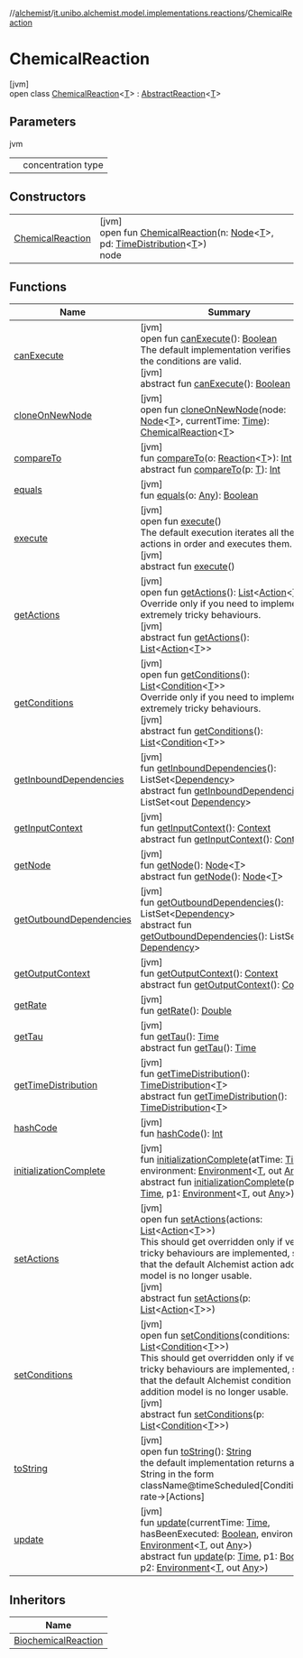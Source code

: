//[alchemist](../../../index.md)/[it.unibo.alchemist.model.implementations.reactions](../index.md)/[ChemicalReaction](index.md)

# ChemicalReaction

[jvm]\
open class [ChemicalReaction](index.md)<[T](index.md)> : [AbstractReaction](../-abstract-reaction/index.md)<[T](../../it.unibo.alchemist.model.implementations.movestrategies.speed/-interact-with-others/index.md)>

## Parameters

jvm

| | |
|---|---|
| <T> | concentration type |

## Constructors

| | |
|---|---|
| [ChemicalReaction](-chemical-reaction.md) | [jvm]<br>open fun [ChemicalReaction](-chemical-reaction.md)(n: [Node](../../it.unibo.alchemist.model.interfaces/-node/index.md)<[T](../../it.unibo.alchemist.model.implementations.movestrategies.speed/-interact-with-others/index.md)>, pd: [TimeDistribution](../../it.unibo.alchemist.model.interfaces/-time-distribution/index.md)<[T](../../it.unibo.alchemist.model.implementations.movestrategies.speed/-interact-with-others/index.md)>)<br>node |

## Functions

| Name | Summary |
|---|---|
| [canExecute](../-abstract-reaction/can-execute.md) | [jvm]<br>open fun [canExecute](../-abstract-reaction/can-execute.md)(): [Boolean](https://kotlinlang.org/api/latest/jvm/stdlib/kotlin/-boolean/index.html)<br>The default implementation verifies if all the conditions are valid.<br>[jvm]<br>abstract fun [canExecute](../../it.unibo.alchemist.model.interfaces/-reaction/can-execute.md)(): [Boolean](https://kotlinlang.org/api/latest/jvm/stdlib/kotlin/-boolean/index.html) |
| [cloneOnNewNode](clone-on-new-node.md) | [jvm]<br>open fun [cloneOnNewNode](clone-on-new-node.md)(node: [Node](../../it.unibo.alchemist.model.interfaces/-node/index.md)<[T](../../it.unibo.alchemist.model.implementations.movestrategies.speed/-interact-with-others/index.md)>, currentTime: [Time](../../it.unibo.alchemist.model.interfaces/-time/index.md)): [ChemicalReaction](index.md)<[T](../../it.unibo.alchemist.model.implementations.movestrategies.speed/-interact-with-others/index.md)> |
| [compareTo](../-abstract-reaction/compare-to.md) | [jvm]<br>fun [compareTo](../-abstract-reaction/compare-to.md)(o: [Reaction](../../it.unibo.alchemist.model.interfaces/-reaction/index.md)<[T](../../it.unibo.alchemist.model.implementations.movestrategies.speed/-interact-with-others/index.md)>): [Int](https://kotlinlang.org/api/latest/jvm/stdlib/kotlin/-int/index.html)<br>abstract fun [compareTo](../../it.unibo.alchemist.model.interfaces/-g-p-s-point/index.md#-1554281679%2FFunctions%2F-267951372)(p: [T](../../it.unibo.alchemist.model.implementations.movestrategies.speed/-interact-with-others/index.md)): [Int](https://kotlinlang.org/api/latest/jvm/stdlib/kotlin/-int/index.html) |
| [equals](../-abstract-reaction/equals.md) | [jvm]<br>fun [equals](../-abstract-reaction/equals.md)(o: [Any](https://kotlinlang.org/api/latest/jvm/stdlib/kotlin/-any/index.html)): [Boolean](https://kotlinlang.org/api/latest/jvm/stdlib/kotlin/-boolean/index.html) |
| [execute](../-abstract-reaction/execute.md) | [jvm]<br>open fun [execute](../-abstract-reaction/execute.md)()<br>The default execution iterates all the actions in order and executes them.<br>[jvm]<br>abstract fun [execute](../../it.unibo.alchemist.model.interfaces/-reaction/execute.md)() |
| [getActions](../-navigation-prioritised-steering-with-physics/index.md#13515737%2FFunctions%2F-267951372) | [jvm]<br>open fun [getActions](../-navigation-prioritised-steering-with-physics/index.md#13515737%2FFunctions%2F-267951372)(): [List](https://docs.oracle.com/javase/8/docs/api/java/util/List.html)<[Action](../../it.unibo.alchemist.model.interfaces/-action/index.md)<[T](../../it.unibo.alchemist.model.implementations.movestrategies.speed/-interact-with-others/index.md)>><br>Override only if you need to implement extremely tricky behaviours.<br>[jvm]<br>abstract fun [getActions](../../it.unibo.alchemist.model.interfaces/-reaction/get-actions.md)(): [List](https://docs.oracle.com/javase/8/docs/api/java/util/List.html)<[Action](../../it.unibo.alchemist.model.interfaces/-action/index.md)<[T](../../it.unibo.alchemist.model.implementations.movestrategies.speed/-interact-with-others/index.md)>> |
| [getConditions](../-navigation-prioritised-steering-with-physics/index.md#-184159508%2FFunctions%2F-267951372) | [jvm]<br>open fun [getConditions](../-navigation-prioritised-steering-with-physics/index.md#-184159508%2FFunctions%2F-267951372)(): [List](https://docs.oracle.com/javase/8/docs/api/java/util/List.html)<[Condition](../../it.unibo.alchemist.model.interfaces/-condition/index.md)<[T](../../it.unibo.alchemist.model.implementations.movestrategies.speed/-interact-with-others/index.md)>><br>Override only if you need to implement extremely tricky behaviours.<br>[jvm]<br>abstract fun [getConditions](../../it.unibo.alchemist.model.interfaces/-reaction/get-conditions.md)(): [List](https://docs.oracle.com/javase/8/docs/api/java/util/List.html)<[Condition](../../it.unibo.alchemist.model.interfaces/-condition/index.md)<[T](../../it.unibo.alchemist.model.implementations.movestrategies.speed/-interact-with-others/index.md)>> |
| [getInboundDependencies](../-abstract-reaction/get-inbound-dependencies.md) | [jvm]<br>fun [getInboundDependencies](../-abstract-reaction/get-inbound-dependencies.md)(): ListSet<[Dependency](../../it.unibo.alchemist.model.interfaces/-dependency/index.md)><br>abstract fun [getInboundDependencies](../../it.unibo.alchemist.model.interfaces/-reaction/get-inbound-dependencies.md)(): ListSet<out [Dependency](../../it.unibo.alchemist.model.interfaces/-dependency/index.md)> |
| [getInputContext](../-abstract-reaction/get-input-context.md) | [jvm]<br>fun [getInputContext](../-abstract-reaction/get-input-context.md)(): [Context](../../it.unibo.alchemist.model.interfaces/-context/index.md)<br>abstract fun [getInputContext](../../it.unibo.alchemist.model.interfaces/-reaction/get-input-context.md)(): [Context](../../it.unibo.alchemist.model.interfaces/-context/index.md) |
| [getNode](../-navigation-prioritised-steering-with-physics/index.md#-1244046302%2FFunctions%2F-267951372) | [jvm]<br>fun [getNode](../-navigation-prioritised-steering-with-physics/index.md#-1244046302%2FFunctions%2F-267951372)(): [Node](../../it.unibo.alchemist.model.interfaces/-node/index.md)<[T](../../it.unibo.alchemist.model.implementations.movestrategies.speed/-interact-with-others/index.md)><br>abstract fun [getNode](../../it.unibo.alchemist.model.interfaces/-reaction/get-node.md)(): [Node](../../it.unibo.alchemist.model.interfaces/-node/index.md)<[T](../../it.unibo.alchemist.model.implementations.movestrategies.speed/-interact-with-others/index.md)> |
| [getOutboundDependencies](../-abstract-reaction/get-outbound-dependencies.md) | [jvm]<br>fun [getOutboundDependencies](../-abstract-reaction/get-outbound-dependencies.md)(): ListSet<[Dependency](../../it.unibo.alchemist.model.interfaces/-dependency/index.md)><br>abstract fun [getOutboundDependencies](../../it.unibo.alchemist.model.interfaces/-reaction/get-outbound-dependencies.md)(): ListSet<out [Dependency](../../it.unibo.alchemist.model.interfaces/-dependency/index.md)> |
| [getOutputContext](../-abstract-reaction/get-output-context.md) | [jvm]<br>fun [getOutputContext](../-abstract-reaction/get-output-context.md)(): [Context](../../it.unibo.alchemist.model.interfaces/-context/index.md)<br>abstract fun [getOutputContext](../../it.unibo.alchemist.model.interfaces/-reaction/get-output-context.md)(): [Context](../../it.unibo.alchemist.model.interfaces/-context/index.md) |
| [getRate](get-rate.md) | [jvm]<br>fun [getRate](get-rate.md)(): [Double](https://kotlinlang.org/api/latest/jvm/stdlib/kotlin/-double/index.html) |
| [getTau](../-abstract-reaction/get-tau.md) | [jvm]<br>fun [getTau](../-abstract-reaction/get-tau.md)(): [Time](../../it.unibo.alchemist.model.interfaces/-time/index.md)<br>abstract fun [getTau](../../it.unibo.alchemist.model.interfaces/-reaction/get-tau.md)(): [Time](../../it.unibo.alchemist.model.interfaces/-time/index.md) |
| [getTimeDistribution](../-navigation-prioritised-steering-with-physics/index.md#2053953683%2FFunctions%2F-267951372) | [jvm]<br>fun [getTimeDistribution](../-navigation-prioritised-steering-with-physics/index.md#2053953683%2FFunctions%2F-267951372)(): [TimeDistribution](../../it.unibo.alchemist.model.interfaces/-time-distribution/index.md)<[T](../../it.unibo.alchemist.model.implementations.movestrategies.speed/-interact-with-others/index.md)><br>abstract fun [getTimeDistribution](../../it.unibo.alchemist.model.interfaces/-reaction/get-time-distribution.md)(): [TimeDistribution](../../it.unibo.alchemist.model.interfaces/-time-distribution/index.md)<[T](../../it.unibo.alchemist.model.implementations.movestrategies.speed/-interact-with-others/index.md)> |
| [hashCode](../-abstract-reaction/hash-code.md) | [jvm]<br>fun [hashCode](../-abstract-reaction/hash-code.md)(): [Int](https://kotlinlang.org/api/latest/jvm/stdlib/kotlin/-int/index.html) |
| [initializationComplete](initialization-complete.md) | [jvm]<br>fun [initializationComplete](initialization-complete.md)(atTime: [Time](../../it.unibo.alchemist.model.interfaces/-time/index.md), environment: [Environment](../../it.unibo.alchemist.model.interfaces/-environment/index.md)<[T](../../it.unibo.alchemist.model.implementations.movestrategies.speed/-interact-with-others/index.md), out [Any](https://kotlinlang.org/api/latest/jvm/stdlib/kotlin/-any/index.html)>)<br>abstract fun [initializationComplete](../../it.unibo.alchemist.model.interfaces/-reaction/initialization-complete.md)(p: [Time](../../it.unibo.alchemist.model.interfaces/-time/index.md), p1: [Environment](../../it.unibo.alchemist.model.interfaces/-environment/index.md)<[T](../../it.unibo.alchemist.model.implementations.movestrategies.speed/-interact-with-others/index.md), out [Any](https://kotlinlang.org/api/latest/jvm/stdlib/kotlin/-any/index.html)>) |
| [setActions](../-s-a-p-e-r-e-gradient/index.md#2022331282%2FFunctions%2F-267951372) | [jvm]<br>open fun [setActions](../-s-a-p-e-r-e-gradient/index.md#2022331282%2FFunctions%2F-267951372)(actions: [List](https://docs.oracle.com/javase/8/docs/api/java/util/List.html)<[Action](../../it.unibo.alchemist.model.interfaces/-action/index.md)<[T](../../it.unibo.alchemist.model.implementations.movestrategies.speed/-interact-with-others/index.md)>>)<br>This should get overridden only if very tricky behaviours are implemented, such that the default Alchemist action addition model is no longer usable.<br>[jvm]<br>abstract fun [setActions](../../it.unibo.alchemist.model.interfaces/-reaction/set-actions.md)(p: [List](https://docs.oracle.com/javase/8/docs/api/java/util/List.html)<[Action](../../it.unibo.alchemist.model.interfaces/-action/index.md)<[T](../../it.unibo.alchemist.model.implementations.movestrategies.speed/-interact-with-others/index.md)>>) |
| [setConditions](../-s-a-p-e-r-e-gradient/index.md#1708622090%2FFunctions%2F-267951372) | [jvm]<br>open fun [setConditions](../-s-a-p-e-r-e-gradient/index.md#1708622090%2FFunctions%2F-267951372)(conditions: [List](https://docs.oracle.com/javase/8/docs/api/java/util/List.html)<[Condition](../../it.unibo.alchemist.model.interfaces/-condition/index.md)<[T](../../it.unibo.alchemist.model.implementations.movestrategies.speed/-interact-with-others/index.md)>>)<br>This should get overridden only if very tricky behaviours are implemented, such that the default Alchemist condition addition model is no longer usable.<br>[jvm]<br>abstract fun [setConditions](../../it.unibo.alchemist.model.interfaces/-reaction/set-conditions.md)(p: [List](https://docs.oracle.com/javase/8/docs/api/java/util/List.html)<[Condition](../../it.unibo.alchemist.model.interfaces/-condition/index.md)<[T](../../it.unibo.alchemist.model.implementations.movestrategies.speed/-interact-with-others/index.md)>>) |
| [toString](../-abstract-reaction/to-string.md) | [jvm]<br>open fun [toString](../-abstract-reaction/to-string.md)(): [String](https://docs.oracle.com/javase/8/docs/api/java/lang/String.html)<br>the default implementation returns a String in the form className@timeScheduled[Conditions]-rate->[Actions] |
| [update](../-abstract-reaction/update.md) | [jvm]<br>fun [update](../-abstract-reaction/update.md)(currentTime: [Time](../../it.unibo.alchemist.model.interfaces/-time/index.md), hasBeenExecuted: [Boolean](https://kotlinlang.org/api/latest/jvm/stdlib/kotlin/-boolean/index.html), environment: [Environment](../../it.unibo.alchemist.model.interfaces/-environment/index.md)<[T](../../it.unibo.alchemist.model.implementations.movestrategies.speed/-interact-with-others/index.md), out [Any](https://kotlinlang.org/api/latest/jvm/stdlib/kotlin/-any/index.html)>)<br>abstract fun [update](../../it.unibo.alchemist.model.interfaces/-reaction/update.md)(p: [Time](../../it.unibo.alchemist.model.interfaces/-time/index.md), p1: [Boolean](https://kotlinlang.org/api/latest/jvm/stdlib/kotlin/-boolean/index.html), p2: [Environment](../../it.unibo.alchemist.model.interfaces/-environment/index.md)<[T](../../it.unibo.alchemist.model.implementations.movestrategies.speed/-interact-with-others/index.md), out [Any](https://kotlinlang.org/api/latest/jvm/stdlib/kotlin/-any/index.html)>) |

## Inheritors

| Name |
|---|
| [BiochemicalReaction](../-biochemical-reaction/index.md) |
